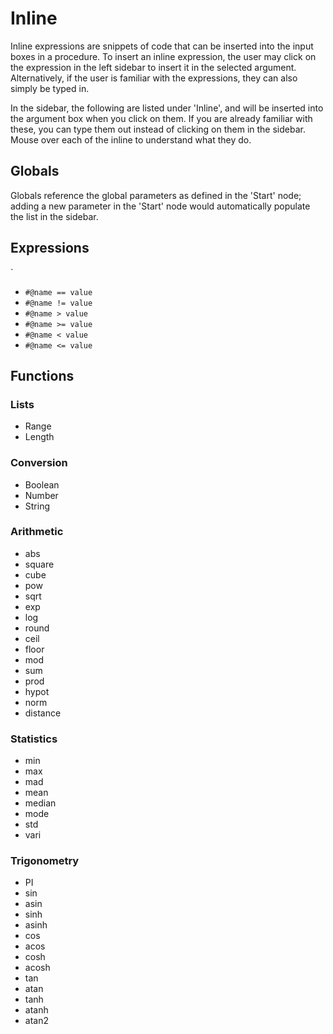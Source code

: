 # Inline

Inline expressions are snippets of code that can be inserted into the input boxes in a procedure. To insert an inline expression, the user may click on the expression in the left sidebar to insert it in the selected argument. Alternatively, if the user is familiar with the expressions, they can also simply be typed in. 

In the sidebar, the following are listed under 'Inline', and will be inserted into the argument box when you click on them. If you are already familiar with these, you can type them out instead of clicking on them in the sidebar. Mouse over each of the inline to understand what they do. 

## Globals

Globals reference the global parameters as defined in the 'Start' node; adding a new parameter in the 'Start' node would automatically populate the list in the sidebar.

## Expressions
`
* `#@name == value`
* `#@name != value`
* `#@name > value`
* `#@name >= value`
* `#@name < value`
* `#@name <= value`

## Functions

### Lists

* Range
* Length

### Conversion

* Boolean
* Number
* String

### Arithmetic

* abs
* square
* cube
* pow
* sqrt
* exp
* log
* round
* ceil
* floor
* mod
* sum
* prod
* hypot
* norm
* distance

### Statistics

* min
* max
* mad
* mean
* median
* mode
* std
* vari

### Trigonometry

* PI
* sin
* asin
* sinh
* asinh
* cos
* acos
* cosh
* acosh
* tan
* atan
* tanh
* atanh
* atan2